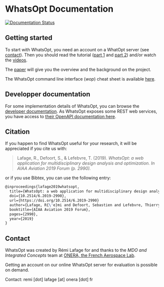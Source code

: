 # WhatsOpt Documentation

[![Documentation Status](https://readthedocs.org/projects/whatsopt/badge/?version=latest)](https://whatsopt.readthedocs.io/en/latest/?badge=latest)

## Getting started

To start with WhatsOpt, you need an account on a WhatOpt server (see [contact](#contact)). Then you should read the tutorial ([part 1](https://github.com/OneraHub/WhatsOpt-Doc/blob/master/whatsopt_tutorial_part_1.md) and [part 2](https://github.com/OneraHub/WhatsOpt-Doc/blob/master/whatsopt_tutorial_part_2.md)) and/or watch the [videos](https://www.youtube.com/playlist?list=PLhWP4LJdKyGcFZyvsNLU4s2_sdmTSGVeo).

The [paper](https://www.researchgate.net/publication/333806928_WhatsOpt_a_web_application_for_multidisciplinary_design_analysis_and_optimization) will give you the overview and the background on the project.

The WhatsOpt command line interface (_wop_) cheat sheet is available [here](https://github.com/OneraHub/WhatsOpt-Doc/blob/master/wop_memo.md).

## Developper documentation

For some implementation details of WhatsOpt, you can browse the [developer documentation](https://whatsopt.readthedocs.io).
As WhatsOpt exposes some REST web services, you have access to [their OpenAPI documentation here](https://ether.onera.fr/whatsopt/api_doc).  

## Citation

If you happen to find WhatsOpt useful for your research, it will be appreciated if you cite us with:
>Lafage, R., Defoort, S., & Lefebvre, T. (2019). _WhatsOpt: a web application for multidisciplinary design analysis and optimization. In AIAA Aviation 2019 Forum (p. 2990)._

or if you use Bibtex, you can use the following entry:

```latex
@inproceedings{lafage2019whatsopt,
  title={WhatsOpt: a web application for multidisciplinary design analysis and optimization},
  doi={10.2514/6.2019-2990},
  url={https://doi.org/10.2514/6.2019-2990}
  author={Lafage, R{\'e}mi and Defoort, Sebastien and Lefebvre, Thierry},
  booktitle={AIAA Aviation 2019 Forum},
  pages={2990},
  year={2019}
}
```

## Contact

WhatsOpt was created by Rémi Lafage for and thanks to the _MDO and Integrated Concepts_ team at [ONERA, the French Aerospace Lab](https://www.onera.fr/en).

Getting an account on our online WhatsOpt server for evaluation is possible on demand.

Contact: remi [dot] lafage [at] onera [dot] fr
